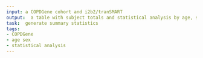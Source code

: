 ```yaml
---
input: a COPDGene cohort and i2b2/tranSMART
output:  a table with subject totals and statistical analysis by age, sex, and race for each subset, if data are available
task:  generate summary statistics
tags:
- COPDGene
- age sex
- statistical analysis
---
```

